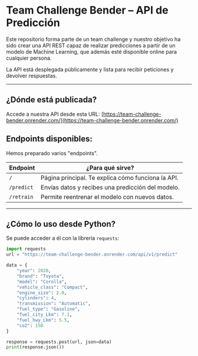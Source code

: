 # Team Challenge Bender – API de Predicción

Este repositorio forma parte de un team challenge y nuestro objetivo ha sido crear una API REST capaz de realizar predicciones a partir de un modelo de Machine Learning, que además esté disponible online para cualquier persona.

La API está desplegada públicamente y lista para recibir peticiones y devolver respuestas. 

---

## ¿Dónde está publicada?

Accede a nuestra API desde esta URL:  [https://team-challenge-bender.onrender.com/](https://team-challenge-bender.onrender.com/)



## Endpoints disponibles:

Hemos preparado varios "endpoints".  

| Endpoint        | ¿Para qué sirve?                                                                                              |
|-----------------|---------------------------------------------------------------------------------------------------------------|
| `/`             | Página principal. Te explica cómo funciona la API.          |
| `/predict`      | Envías datos y recibes una predicción del modelo.                                                             |
| `/retrain`      | Permite reentrenar el modelo con nuevos datos.  |


---

## ¿Cómo lo uso desde Python?

Se puede acceder a él  con la librería `requests`:

```python
import requests
url = "https://team-challenge-bender.onrender.com/api/v1/predict"

data = {
    "year": 2020,
    "brand": "Toyota",
    "model": "Corolla",
    "vehicle_class": "Compact",
    "engine_size": 2.0,
    "cylinders": 4,
    "transmission": "Automatic",
    "fuel_type": "Gasoline",
    "fuel_city_Lkm": 7.1,
    "fuel_hwy_Lkm": 5.5,
    "co2": 150
}

response = requests.post(url, json=data)
print(response.json())

